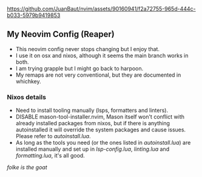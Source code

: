 https://github.com/JuanBaut/nvim/assets/90160941/f2a72755-965d-444c-b033-5979b9419853

## My Neovim Config (Reaper)

- This neovim config never stops changing but I enjoy that.
- I use it on osx and nixos, although it seems the main branch works in both.
- I am trying grapple but I might go back to harpoon.
- My remaps are not very conventional, but they are documented in whichkey.

### Nixos details

- Need to install tooling manually (lsps, formatters and linters).
- DISABLE mason-tool-installer.nvim, Mason itself won't conflict with already installed packages from nixos, but if there is anything autoinstalled it will override the system packages and cause issues. Please refer to _autoinstall.lua_.
- As long as the tools you need (or the ones listed in _autoinstall.lua_) are installed manually and set up in _lsp-config.lua_, _linting.lua_ and _formatting.lua_, it's all good.

_folke is the goat_
